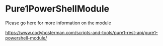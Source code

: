 # Pure1PowerShellModule

Please go here for more information on the module

https://www.codyhosterman.com/scripts-and-tools/pure1-rest-api/pure1-powershell-module/
